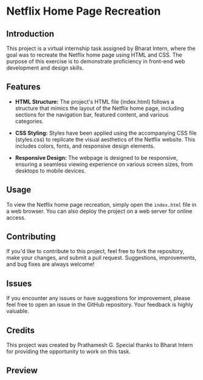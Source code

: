 

# Netflix Home Page Recreation

## Introduction

This project is a virtual internship task assigned by Bharat Intern, where the goal was to recreate the Netflix home page using HTML and CSS. The purpose of this exercise is to demonstrate proficiency in front-end web development and design skills.

## Features

- **HTML Structure:** The project's HTML file (index.html) follows a structure that mimics the layout of the Netflix home page, including sections for the navigation bar, featured content, and various categories.

- **CSS Styling:** Styles have been applied using the accompanying CSS file (styles.css) to replicate the visual aesthetics of the Netflix website. This includes colors, fonts, and responsive design elements.

- **Responsive Design:** The webpage is designed to be responsive, ensuring a seamless viewing experience on various screen sizes, from desktops to mobile devices.

## Usage

To view the Netflix home page recreation, simply open the `index.html` file in a web browser. You can also deploy the project on a web server for online access.

## Contributing

If you'd like to contribute to this project, feel free to fork the repository, make your changes, and submit a pull request. Suggestions, improvements, and bug fixes are always welcome!

## Issues

If you encounter any issues or have suggestions for improvement, please feel free to open an issue in the GitHub repository. Your feedback is highly valuable.

## Credits

This project was created by Prathamesh G. Special thanks to Bharat Intern for providing the opportunity to work on this task.

## Preview

